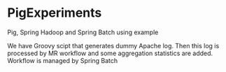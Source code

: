 PigExperiments
==============

Pig, Spring Hadoop and Spring Batch using example

We have Groovy scipt that generates dummy Apache log. Then this log is processed by MR workflow and some aggregation statistics are added.
Workflow is managed by Spring Batch
